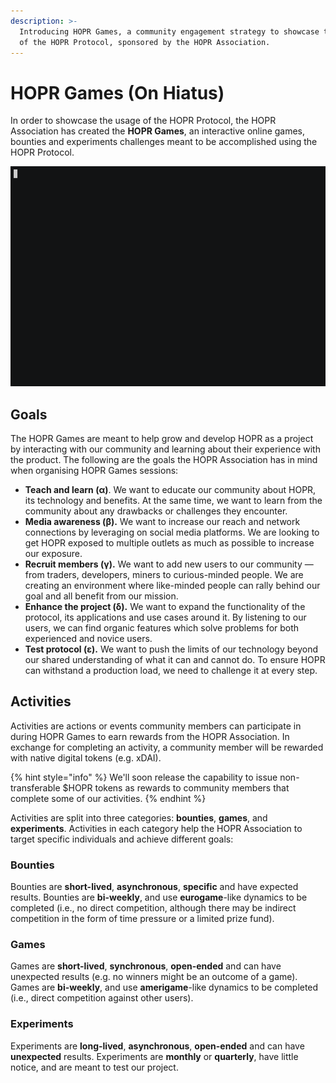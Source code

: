 ```yaml
---
description: >-
  Introducing HOPR Games, a community engagement strategy to showcase the usage
  of the HOPR Protocol, sponsored by the HOPR Association.
---
```


# HOPR Games \(On Hiatus\)

In order to showcase the usage of the HOPR Protocol, the HOPR Association has created the **HOPR Games**, an interactive online games, bounties and experiments challenges meant to be accomplished using the HOPR Protocol.

![](../../.gitbook/assets/hopr_tweet%20%282%29%20%281%29%20%281%29%20%281%29%20%281%29.gif)

## Goals

The HOPR Games are meant to help grow and develop HOPR as a project by interacting with our community and learning about their experience with the product. The following are the goals the HOPR Association has in mind when organising HOPR Games sessions:

- **Teach and learn \(α\)**. We want to educate our community about HOPR, its technology and benefits. At the same time, we want to learn from the community about any drawbacks or challenges they encounter.
- **Media awareness \(β\).** We want to increase our reach and network connections by leveraging on social media platforms. We are looking to get HOPR exposed to multiple outlets as much as possible to increase our exposure.
- **Recruit members \(γ\).** We want to add new users to our community — from traders, developers, miners to curious-minded people. We are creating an environment where like-minded people can rally behind our goal and all benefit from our mission.
- **Enhance the project \(δ\).** We want to expand the functionality of the protocol, its applications and use cases around it. By listening to our users, we can find organic features which solve problems for both experienced and novice users.
- **Test protocol \(ε\).** We want to push the limits of our technology beyond our shared understanding of what it can and cannot do. To ensure HOPR can withstand a production load, we need to challenge it at every step.

## Activities

Activities are actions or events community members can participate in during HOPR Games to earn rewards from the HOPR Association. In exchange for completing an activity, a community member will be rewarded with native digital tokens \(e.g. xDAI\).

{% hint style="info" %}
We'll soon release the capability to issue non-transferable \$HOPR tokens as rewards to community members that complete some of our activities.
{% endhint %}

Activities are split into three categories: **bounties**, **games**, and **experiments**. Activities in each category help the HOPR Association to target specific individuals and achieve different goals:

### Bounties

Bounties are **short-lived**, **asynchronous**, **specific** and have expected results. Bounties are **bi-weekly**, and use **eurogame**-like dynamics to be completed \(i.e., no direct competition, although there may be indirect competition in the form of time pressure or a limited prize fund\).

### Games

Games are **short-lived**, **synchronous**, **open-ended** and can have unexpected results \(e.g. no winners might be an outcome of a game\). Games are **bi-weekly**, and use **amerigame**-like dynamics to be completed \(i.e., direct competition against other users\).

### Experiments

Experiments are **long-lived**, **asynchronous**, **open-ended** and can have **unexpected** results. Experiments are **monthly** or **quarterly**, have little notice, and are meant to test our project.
